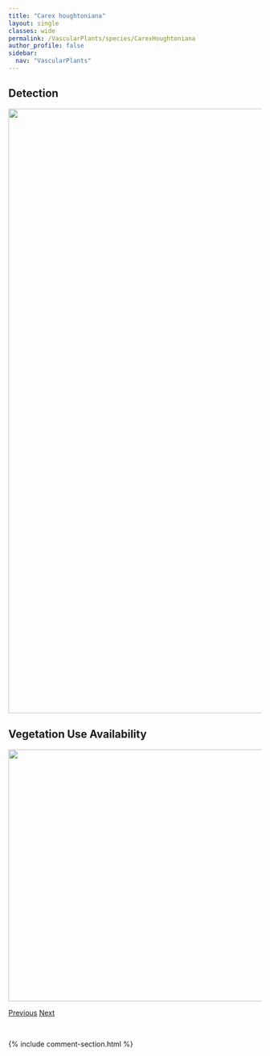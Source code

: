 ```yaml
---
title: "Carex houghtoniana"
layout: single
classes: wide
permalink: /VascularPlants/species/CarexHoughtoniana
author_profile: false
sidebar:
  nav: "VascularPlants"
---
```


<h2>Detection</h2>

<a href="https://drive.google.com/uc?export=view&id=11Y61OwCDHE9WvkRijjcGNSoT7GTIxeGk">
<img src="https://drive.google.com/uc?export=view&id=11Y61OwCDHE9WvkRijjcGNSoT7GTIxeGk" height = "1200" width = "800">
</a>


<h2>Vegetation Use Availability</h2>

<a href="https://drive.google.com/uc?export=view&id=1grGveFmn4kkXZjZRNcH-qbwp7o1DSHF0">
<img src="https://drive.google.com/uc?export=view&id=1grGveFmn4kkXZjZRNcH-qbwp7o1DSHF0" height = "500" width = "1000">
</a>


<a href="/DevelopmentWebsite/VascularPlants/species/CarexHookeriana" class="pagination--pager" title="Carex hookeriana">Previous</a> <a href="/DevelopmentWebsite/VascularPlants/species/CarexInops" class="pagination--pager" title="Carex inops">Next</a>

<p>&nbsp;</p>

{% include comment-section.html %}
